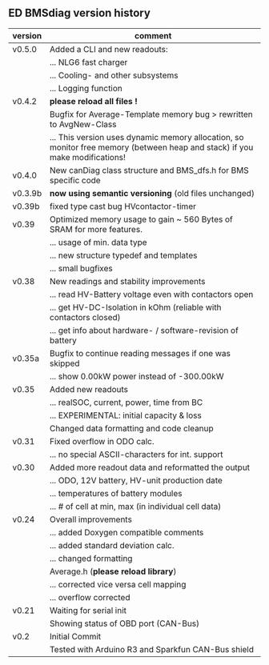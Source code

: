 ## ED BMSdiag version history
version  | comment
-------- | --------
v0.5.0   | Added a CLI and new readouts:
         | ... NLG6 fast charger
         | ... Cooling- and other subsystems
         | ... Logging function
v0.4.2   | **please reload all files !**
         | Bugfix for Average-Template memory bug > rewritten  to AvgNew-Class
         | ... This version uses dynamic memory allocation, so monitor free memory (between heap and stack) if you make modifications!
v0.4.0    | New canDiag class structure and BMS_dfs.h for BMS specific code
v0.3.9b  | **now using semantic versioning** (old files unchanged)
v0.39b   | fixed type cast bug HVcontactor-timer
v0.39    | Optimized memory usage to gain ~ 560 Bytes of SRAM for more features.
         | ... usage of min. data type
         | ... new structure typedef and templates
         | ... small bugfixes
v0.38    | New readings and stability improvements
         | ... read HV-Battery voltage even with contactors open
         | ... get HV-DC-Isolation in kOhm (reliable with contactors closed)
         | ... get info about hardware- / software-revision of battery
v0.35a   | Bugfix to continue reading messages if one was skipped
         | ... show 0.00kW power instead of -300.00kW
v0.35    | Added new readouts
         | ... realSOC, current, power, time from BC
         | ... EXPERIMENTAL: initial capacity & loss
         | Changed data formatting and code cleanup
v0.31    | Fixed overflow in ODO calc.
         | ... no special ASCII-characters for int. support
v0.30    | Added more readout data and reformatted the output
         | ... ODO, 12V battery, HV-unit production date
         | ... temperatures of battery modules
         | ... # of cell at min, max (in individual cell data)
v0.24    | Overall improvements
         | ... added Doxygen compatible comments
         | ... added standard deviation calc.
         | ... changed formatting
         | Average.h (**please reload library**)
         | ... corrected vice versa cell mapping
         | ... overflow corrected
v0.21    | Waiting for serial init
         | Showing status of OBD port (CAN-Bus)
v0.2     | Initial Commit
         | Tested with Arduino R3 and Sparkfun CAN-Bus shield
